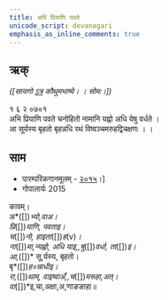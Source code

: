 ```yaml
---
title: अपि प्रियाणि पवते 
unicode_script: devanagari  
emphasis_as_inline_comments: true
---   
```


## ऋक्

*([सायणो [ऽत्र](https://archive.org/details/SamaVedaSanhitaWithSayanabhashyaVolume1SatyavrataSamasrami1874bis/page/n247&sa=D&ust=1542564218916000) कौथुमभाष्ये। । सोमः।])*

१ ६ २ ०७०१   
अभि प्रियाणि पवते चनोहितो नामानि यह्वो अधि येषु वर्धते  ।  
आ सूर्यस्य बृहतो बृहन्नधि रथं विष्वञ्चमरुहद्विचक्षणः  । ।


## साम
- पारम्परिकगानमूलम् - [२०१५](https://archive.org/stream/sAmaveda-jaiminIya-paravastu-paramparA-docs/UDAKA%20SAANTHI%20SAAMAANI#page/n2/mode/1up&sa=D&ust=1542425956390000)।]
- गोपालार्यः 2015  
<div class="audioEmbed" src="https://archive
.org/download/jaiminIya-sAma-gAna-paravastu-tradition-gopAla-2015/abhi-priyANi-pavate.mp3"></div>


कावम्।  
अ*([])*भ्यो,वाअ।  
प्रि*([])*याणि, पवताइ।  
च*([])*नो, हाइता*([])*ह*(v)*।  
ना*([])*मा,न्यह्वो, अधि याइ,,षु*([])*वर्धा, ता*([])*इ।  
आ,*([])* सू,र्यस्य, बृहतो।  
बृ*([])*ह०न्नाधीइ।  
रा,*([])*थाम्, वाइष्वाअँ,,च*([])*मरूहा,अत्।  
वा*([])*इ,चा,अक्षा,अ,णाङङाहा॥  